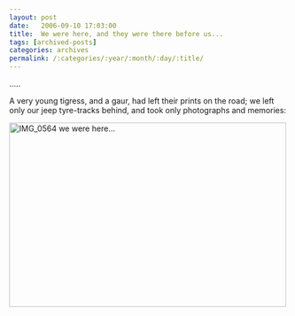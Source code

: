 ```yaml
---
layout: post
date:	2006-09-10 17:03:00
title:  We were here, and they were there before us...
tags: [archived-posts]
categories: archives
permalink: /:categories/:year/:month/:day/:title/
---
```

.....

A very young tigress, and a gaur, had left their prints on the road; we left only our jeep tyre-tracks behind, and took only photographs and memories:


<A title="Photo Sharing" href="http://www.flickr.com/photos/86494503@N00/239011973/"><IMG height=333 alt="IMG_0564 we were here..." src="http://static.flickr.com/86/239011973_dd19801466.jpg" width=500></A>
